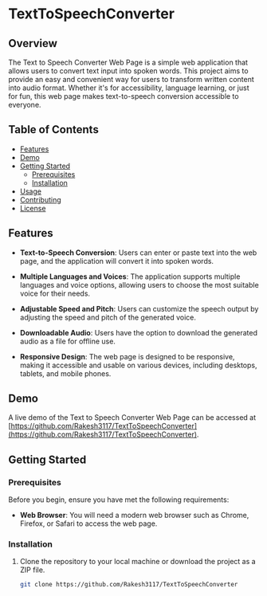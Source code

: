 # TextToSpeechConverter

## Overview

The Text to Speech Converter Web Page is a simple web application that allows users to convert text input into spoken words. This project aims to provide an easy and convenient way for users to transform written content into audio format. Whether it's for accessibility, language learning, or just for fun, this web page makes text-to-speech conversion accessible to everyone.

## Table of Contents

- [Features](#features)
- [Demo](#demo)
- [Getting Started](#getting-started)
  - [Prerequisites](#prerequisites)
  - [Installation](#installation)
- [Usage](#usage)
- [Contributing](#contributing)
- [License](#license)

## Features

- **Text-to-Speech Conversion**: Users can enter or paste text into the web page, and the application will convert it into spoken words.

- **Multiple Languages and Voices**: The application supports multiple languages and voice options, allowing users to choose the most suitable voice for their needs.

- **Adjustable Speed and Pitch**: Users can customize the speech output by adjusting the speed and pitch of the generated voice.

- **Downloadable Audio**: Users have the option to download the generated audio as a file for offline use.

- **Responsive Design**: The web page is designed to be responsive, making it accessible and usable on various devices, including desktops, tablets, and mobile phones.

## Demo

A live demo of the Text to Speech Converter Web Page can be accessed at [https://github.com/Rakesh3117/TextToSpeechConverter](https://github.com/Rakesh3117/TextToSpeechConverter).

## Getting Started

### Prerequisites

Before you begin, ensure you have met the following requirements:

- **Web Browser**: You will need a modern web browser such as Chrome, Firefox, or Safari to access the web page.

### Installation

1. Clone the repository to your local machine or download the project as a ZIP file.

   ```bash
   git clone https://github.com/Rakesh3117/TextToSpeechConverter
